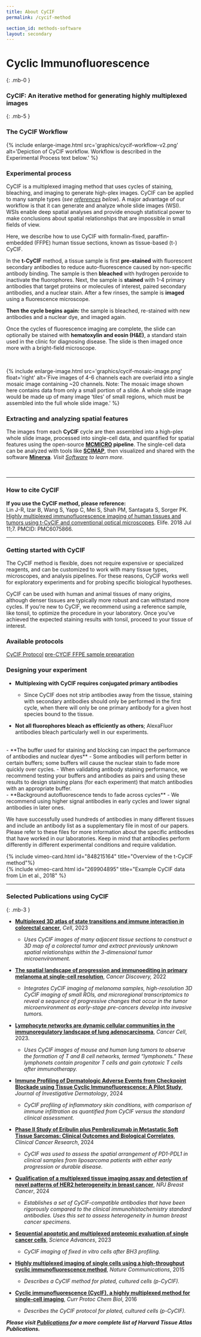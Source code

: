 ```yaml
---
title: About CyCIF
permalink: /cycif-method

section_id: methods-software
layout: secondary
---
```


# Cyclic Immunofluorescence
{: .mb-0 }
### CyCIF: An iterative method for generating highly multiplexed images
{: .mb-5 }
### The CyCIF Workflow
{% include enlarge-image.html src='graphics/cycif-workflow-v2.png' alt='Depiction of CyCIF workflow. Workflow is described in the Experimental Process text below.' %}

### Experimental process
CyCIF is a multiplexed imaging method that uses cycles of staining, bleaching, and imaging to generate high-plex images. CyCIF can be applied to many sample types (*see [references](#selected-publications-using-cycif) below*). A major advantage of our workflow is that it can generate and analyze whole slide images (WSI). WSIs enable deep spatial analyses and provide enough statistical power to make conclusions about spatial relationships that are impossible in small fields of view.

Here, we describe how to use CyCIF with formalin-fixed, paraffin-embedded (FFPE) human tissue sections, known as tissue-based (t-) CyCIF.

In the **t-CyCIF** method, a tissue sample is first **pre-stained** with fluorescent secondary antibodies to reduce auto-fluorescence caused by non-specific antibody binding. The sample is then **bleached** with hydrogen peroxide to inactivate the fluorophores. Next, the sample is **stained** with 1-4 primary antibodies that target proteins or molecules of interest, paired secondary antibodies, and a nuclear stain. After a few rinses, the sample is **imaged** using a fluorescence microscope.  

**Then the cycle begins again:** the sample is bleached, re-stained with new antibodies and a nuclear dye, and imaged again. 

Once the cycles of fluorescence imaging are complete, the slide can optionally be stained with **hematoxylin and eosin (H&E)**, a standard stain used in the clinic for diagnosing disease. The slide is then imaged once more with a bright-field microscope. 

<br>

{% include enlarge-image.html src='graphics/cycif-mosaic-image.png' float='right' alt='Five images of 4-6 channels each are overlaid into a single mosaic image containing ~20 channels. Note: The mosaic image shown here contains data from only a small portion of a slide. A whole slide image would be made up of many image ‘tiles’ of small regions, which must be assembled into the full whole slide image.' %}

### Extracting and analyzing spatial features
The images from each **CyCIF** cycle are then assembled into a high-plex whole slide image, processed into single-cell data, and quantified for spatial features using the open-source **[MCMICRO](https://www.mcmicro.org/) pipeline**. The single-cell data can be analyzed with tools like **[SCIMAP](https://www.scimap.xyz)**, then visualized and shared with the software **[Minerva](https://www.minerva.im)**. *Visit [Software](/software) to learn more.* 

<br>

---
### How to cite CyCIF

**If you use the CyCIF method, please reference:**  
Lin J-R, Izar B, Wang S, Yapp C, Mei S, Shah PM, Santagata S, Sorger PK. [Highly multiplexed immunofluorescence imaging of human tissues and tumors using t-CyCIF and conventional optical microscopes](https://doi.org/10.7554/elife.31657). Elife. 2018 Jul 11;7. PMCID: PMC6075866.

---

### Getting started with CyCIF
The CyCIF method is flexible, does not require expensive or specialized reagents, and can be customized to work with many tissue types, microscopes, and analysis pipelines. For these reasons, CyCIF works well for exploratory experiments and for probing specific biological hypotheses.  

CyCIF can be used with human and animal tissues of many origins, although denser tissues are typically more robust and can withstand more cycles. If you’re new to CyCIF, we recommend using a reference sample, like tonsil, to optimize the procedure in your laboratory. Once you’ve achieved the expected staining results with tonsil, proceed to your tissue of interest.  

### Available protocols
<a href="https://dx.doi.org/10.17504/protocols.io.5qpvorbndv4o/v2" class="arrow-button">CyCIF Protocol</a>
<a href="https://dx.doi.org/10.17504/protocols.io.bji2kkge" class="arrow-button">pre-CYCIF FFPE sample preparation</a>

### Designing your experiment
- **Multiplexing with CyCIF requires conjugated primary antibodies** 
  - Since CyCIF does not strip antibodies away from the tissue, staining with secondary antibodies should only be performed in the first cycle, when there will only be one primary antibody for a given host species bound to the tissue.  

-	**Not all fluorophores bleach as efficiently as others**; AlexaFluor antibodies bleach particularly well in our experiments.  
<br>
- **The buffer used for staining and blocking can impact the performance of antibodies and nuclear dyes**  
  - Some antibodies will perform better in certain buffers; some buffers will cause the nuclear stain to fade more quickly over cycles. 
  - When validating antibody staining performance, we recommend testing your buffers and antibodies as pairs and using these results to design staining plans (for each experiment) that match antibodies with an appropriate buffer. 
<br>
- **Background autofluorescence tends to fade across cycles**  
  - We recommend using higher signal antibodies in early cycles and lower signal antibodies in later ones.  

We have successfully used hundreds of antibodies in many different tissues and include an antibody list as a supplementary file in most of our papers. Please refer to these files for more information about the specific antibodies that have worked in our laboratories. Keep in mind that antibodies perform differently in different experimental conditions and require validation.

<div class="row mb-4">
  <div class="col-md-6 mb-4">
    {% include vimeo-card.html id="848215164" title="Overview of the t-CyCIF method"%}
  </div>
  <div class="col-md-6 mb-4">
    {% include vimeo-card.html id="269904895" title="Example CyCIF data from Lin et al., 2018" %}
  </div>
</div>

---

### Selected Publications using CyCIF  
{: .mb-3 }
- **[Multiplexed 3D atlas of state transitions and immune interaction in colorectal cancer](https://doi.org/10.1016/j.cell.2022.12.028)**,  *Cell*, 2023
  - *Uses CyCIF images of many adjacent tissue sections to construct a 3D map of a colorectal tumor and extract previously unknown spatial relationships within the 3-dimensional tumor microenvironment.*  

- **[The spatial landscape of progression and immunoediting in primary melanoma at single-cell resolution](https://doi.org/10.1158/2159-8290.CD-21-1357)**, *Cancer Discovery,* 2022 
  - *Integrates CyCIF imaging of melanoma samples, high-resolution 3D CyCIF imaging of small ROIs, and microregional transcriptomics to reveal a sequence of progressive changes that occur in the tumor microenvironment as early-stage pre-cancers develop into invasive tumors.* 

- **[Lymphocyte networks are dynamic cellular communities in the immunoregulatory landscape of lung adenocarcinoma](https://doi.org/10.1016/j.ccell.2023.03.015)**, *Cancer Cell*, 2023. 
  - *Uses CyCIF images of mouse and human lung tumors to observe the formation of T and B cell networks, termed “lymphonets.” These lymphonets contain progenitor T cells and gain cytotoxic T cells after immunotherapy.*

- **[Immune Profiling of Dermatologic Adverse Events from Checkpoint Blockade using Tissue Cyclic Immunofluorescence: A Pilot Study](https://doi.org/10.1016/j.jid.2024.01.024)**, *Journal of Investigative Dermatology*, 2024
  - *CyCIF profiling of inflammatory skin conditions, with comparison of immune infiltration as quantified from CyCIF versus the standard clinical assessment.*

- **[Phase II Study of Eribulin plus Pembrolizumab in Metastatic Soft Tissue Sarcomas: Clinical Outcomes and Biological Correlates](https://doi.org/10.1158/1078-0432.ccr-23-2250)**, *Clinical  Cancer Research*, 2024 
  - *CyCIF was used to assess the spatial arrangement of PD1-PDL1 in clinical samples from liposarcoma patients with either early progression or durable disease.*

- **[Qualification of a multiplexed tissue imaging assay and detection of novel patterns of HER2 heterogeneity in breast cancer](https://doi.org/10.1038/s41523-023-00605-3)**, *NPJ Breast Cancer*, 2024
  - *Establishes a set of CyCIF-compatible antibodies that have been rigorously compared to the clinical immunohistochemistry standard antibodies. Uses this set to assess heterogeneity in human breast cancer specimens.*

- **[Sequential apoptotic and multiplexed proteomic evaluation of single cancer cells](https://doi.org/10.1126/sciadv.adg4128)**, *Science Advances*, 2023 
  - *CyCIF imaging of fixed in vitro cells after BH3 profiling.*

- **[Highly multiplexed imaging of single cells using a high-throughput cyclic immunofluorescence method](https://doi.org/10.1038/ncomms9390)**, *Nature Communications*, 2015 
  - *Describes a CyCIF method for plated, cultured cells (p-CyCIF).* 

- **[Cyclic immunofluorescence (CycIF), a highly multiplexed method for single-cell imaging](https://doi.org/10.1002/cpch.14)**, *Curr Protoc Chem Biol*, 2016 
  - *Describes the CyCIF protocol for plated, cultured cells (p-CyCIF).* 

_**Please visit [Publications](/publications) for a more complete list of Harvard Tissue Atlas Publications.**_

